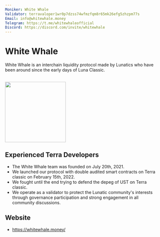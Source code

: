 ```yaml
---
Moniker: White Whale
Validator: terravaloper1wr0p7dzss74wfmzfqm8r65mk26efg5zhzpm77s
Email: info@whitewhale.money
Telegram: https://t.me/whitewhaleofficial
Discord: https://discord.com/invite/whitewhale
---
```


# White Whale

White Whale is an interchain liquidity protocol made by Lunatics who have been around since the early days of Luna Classic. 
<br /><br />
<p align="left"><img src="https://www.whitewhale.money/tokenlogo.png" width="200" height="200"></p>

## Experienced Terra Developers

- The White Whale team was founded on July 20th, 2021.
- We launched our protocol with double audited smart contracts on Terra classic on February 15th, 2022.
- We fought until the end trying to defend the depeg of UST on Terra classic.
- We operate as a validator to protect the Lunatic community's interests through governance participation and strong engagement in all community discussions.

## Website

- https://whitewhale.money/
<br /><br />
